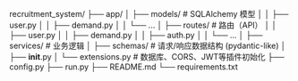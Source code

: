 recruitment_system/
├── app/
│   ├── models/              # SQLAlchemy 模型
│   │   ├── user.py
│   │   ├── demand.py
│   │   └── ...
│   ├── routes/              # 路由（API）
│   │   ├── user.py
│   │   ├── demand.py
│   │   ├── auth.py
│   │   └── ...
│   ├── services/            # 业务逻辑
│   ├── schemas/             # 请求/响应数据结构 (pydantic-like)
│   ├── __init__.py
│   └── extensions.py        # 数据库、CORS、JWT等插件初始化
├── config.py
├── run.py
├── README.md
└── requirements.txt
